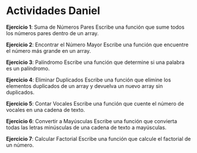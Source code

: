 # Actividades Daniel

**Ejercicio 1**: Suma de Números Pares
Escribe una función que sume todos los números pares dentro de un array.

**Ejercicio 2**: Encontrar el Número Mayor
Escribe una función que encuentre el número más grande en un array.

**Ejercicio 3**: Palíndromo
Escribe una función que determine si una palabra es un palíndromo.

**Ejercicio 4**: Eliminar Duplicados
Escribe una función que elimine los elementos duplicados de un array y devuelva un nuevo array sin duplicados.

**Ejercicio 5**: Contar Vocales
Escribe una función que cuente el número de vocales en una cadena de texto.

**Ejercicio 6**: Convertir a Mayúsculas
Escribe una función que convierta todas las letras minúsculas de una cadena de texto a mayúsculas.

**Ejercicio 7**: Calcular Factorial
Escribe una función que calcule el factorial de un número.